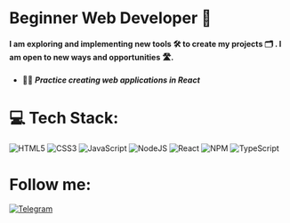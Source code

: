 # Beginner Web Developer :call_me_hand:

#### I am exploring and implementing new tools :hammer_and_wrench: to create my projects :card_index_dividers: . I am open to new ways and opportunities :motorway:.

- :man_student: **_Practice creating web applications in React_**

# 💻 Tech Stack:

![HTML5](https://img.shields.io/badge/html5-%23E34F26.svg?style=for-the-badge&logo=html5&logoColor=white) ![CSS3](https://img.shields.io/badge/css3-%231572B6.svg?style=for-the-badge&logo=css3&logoColor=white) ![JavaScript](https://img.shields.io/badge/javascript-%23323330.svg?style=for-the-badge&logo=javascript&logoColor=%23F7DF1E) ![NodeJS](https://img.shields.io/badge/node.js-6DA55F?style=for-the-badge&logo=node.js&logoColor=white) ![React](https://img.shields.io/badge/react-%2320232a.svg?style=for-the-badge&logo=react&logoColor=%2361DAFB) ![NPM](https://img.shields.io/badge/NPM-%23CB3837.svg?style=for-the-badge&logo=npm&logoColor=white) ![TypeScript](https://img.shields.io/badge/typescript-%23007ACC.svg?style=for-the-badge&logo=typescript&logoColor=white)

# Follow me:

[![Telegram](https://img.shields.io/badge/Telegram-2CA5E0?style=for-the-badge&logo=telegram&logoColor=white)](https://t.me/ashqdishka228)

